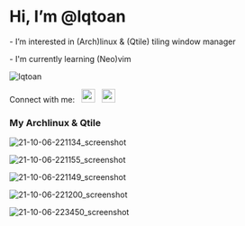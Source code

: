 <h1>Hi, I’m @lqtoan</h1>
<p>- I’m interested in (Arch)linux & (Qtile) tiling window manager</p>
<p>- I'm currently learning (Neo)vim</p>
<img src="https://github-readme-stats.vercel.app/api/top-langs?username=lqtoan&show_icons=true&locale=en&layout=compact&theme=nord" alt="lqtoan" />
</p>
<p> Connect with me:
&nbsp; <a href="https://facebook.com/lqtoann" target="_blank" rel="noopener noreferrer"><img src="https://img.icons8.com/doodle/128/000000/facebook-new.png" width="24" /></a>
&nbsp; <a href="https://instagram.com/leq_toan" target="_blank" rel="noopener noreferrer"><img src="https://img.icons8.com/doodle/96/000000/instagram-new.png" width="24" /></a>
</p>
<h3>My Archlinux & Qtile</h3>

![21-10-06-221134_screenshot](https://user-images.githubusercontent.com/89382043/136232380-6cc88839-b2d2-46c2-bae3-a54e8cec98fc.jpg)

![21-10-06-221155_screenshot](https://user-images.githubusercontent.com/89382043/136232396-daef2660-f4f1-4241-8bfc-545db8fa51d3.jpg)

![21-10-06-221149_screenshot](https://user-images.githubusercontent.com/89382043/136232405-87b3a133-7834-468e-835f-f79703ec781c.jpg)

![21-10-06-221200_screenshot](https://user-images.githubusercontent.com/89382043/136232416-46fa7231-dcf5-4ab4-b9fb-6dfc32f0e5e8.jpg)

![21-10-06-223450_screenshot](https://user-images.githubusercontent.com/89382043/136236249-50c9a4fb-e1b1-40b1-9761-9c608da6a3b3.jpg)


